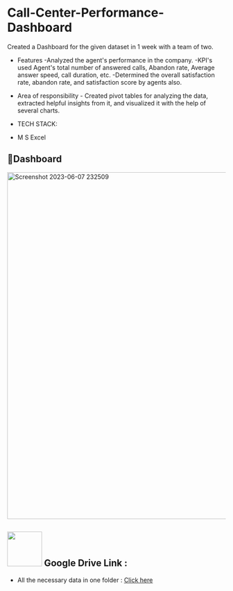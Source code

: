 # Call-Center-Performance-Dashboard
Created a Dashboard for the given dataset in 1 week with a team of two.

* Features
  -Analyzed the agent's performance in the company.
  -KPI's used Agent's total number of answered calls, Abandon rate, Average answer speed, call duration, etc. 
  -Determined the overall satisfaction rate, abandon rate, and satisfaction score by agents also. 
  
* Area of responsibility - Created pivot tables for analyzing the data, extracted helpful insights from it, and visualized it with the help of several charts.

* TECH STACK:
- M S Excel

📃Dashboard
---
<img width="800" alt="Screenshot 2023-06-07 232509" src="https://github.com/reema08/Excel-project---Call-Center-Performance-Dashboard/assets/109653833/d6d580f2-3824-478a-8832-cef9e90092de">

<image src="https://github.com/reema08/Tableau-Project/assets/109653833/fe4d5e04-8637-4f22-ae92-08978b64d74f" width="80" hight="80" /> Google Drive Link :
---
* All the necessary data in one folder : [Click here](https://drive.google.com/drive/folders/1ptvz6AzGvEhJMcxdQq2g1YOm9JkJYGVh?usp=drive_link)
